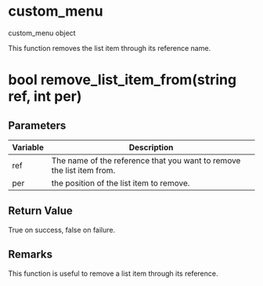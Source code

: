 # custom_menu

custom_menu object


This function removes the list item through its reference name.

# bool remove_list_item_from(string ref, int per)

## Parameters

Variable| Description
---|---
ref | The name of the reference that you want to remove the list item from.
per | the position of the list item to remove.

## Return Value

True on success, false on failure.

## Remarks

This function is useful to remove a list item through its reference.
